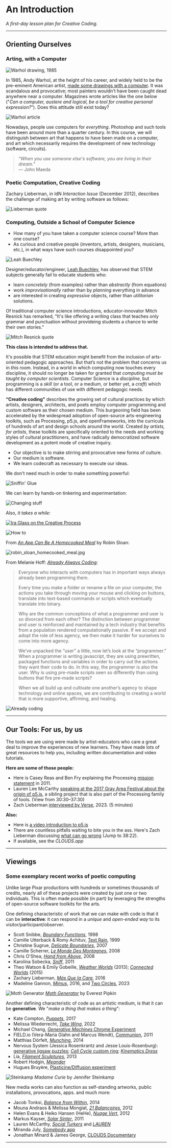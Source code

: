 # An Introduction

*A first-day lesson plan for Creative Coding.*

---

## Orienting Ourselves

### Arting, with a Computer

![Warhol drawing, 1985](images/2_Andy_Warhol_Campbells_1985_AWF-1024x768.jpg)

In 1985, Andy Warhol, at the height of his career, and widely held to be the pre-eminent American artist, [made some drawings with a computer](http://studioforcreativeinquiry.org/projects/warhol-data-recovery). It was scandalous and provocative; most painters wouldn’t have been caught dead anywhere near a computer. Magazines wrote articles like the one below ("*Can a computer, austere and logical, be a tool for creative personal expression?*"). Does this attitude still exist today?

![Warhol article](images/computer-art-really-art-1024x768.jpg)

Nowadays, people use computers for *everything*. Photoshop and such tools have been around more than a quarter century. In this course, we will distinguish between art that happens to have been made on a computer, and art which necessarily requires the development of new technology (software, circuits). 

> *"When you use someone else's software, you are living in their dream."*<br />— John Maeda


### Poetic Computation, Creative Coding

Zachary Lieberman, in IdN *Interaction Issue* (December 2012), describes the challenge of making art by writing software as follows: 

![Lieberman quote](images/poems-not-demos.jpg)


### Computing, Outside a School of Computer Science

* How many of you have taken a computer science course? More than one course?
* As curious and creative people (inventors, artists, designers, musicians, etc.), in what ways have such courses disappointed you?

![Leah Buechley](images/leah_buechley.jpg)

Designer/educator/engineer, [Leah Buechley](http://leahbuechley.com/), has observed that STEM subjects generally fail to educate students who:

* learn *concretely* (from examples) rather than *abstractly* (from equations)
* work *improvisationally* rather than by *planning* everything in advance
* are interested in creating *expressive* objects, rather than *utilitarian* solutions.

Of traditional computer science introductions, educator-innovator Mitch Resnick has remarked, "It's like offering a writing class that teaches only grammar and punctuation without provideing students a chance to write their own stories."

![Mitch Resnick quote](images/resnick_quote.jpg)

**This class is intended to address that.**

It's possible that STEM education might benefit from the inclusion of arts-oriented pedagogic approaches. But that’s not the problem that concerns us in *this* room. Instead, in a world in which computing now touches every discipline, it should no longer be taken for granted that *computing must be taught by computer scientists*. Computer Science is a *discipline*, but programming is a *skill* (or a tool, or a medium, or better yet, a *craft*) which has different communities of use with different pedagogic needs. 

**“Creative coding”** describes the growing set of cultural practices by which artists, designers, architects, and poets employ computer programming and custom software as their chosen medium. This burgeoning field has been accelerated by the widespread adoption of open-source arts-engineering toolkits, such as Processing, p5.js, and openFrameworks, into the curricula of hundreds of art and design schools around the world. Created *by artists, for artists*, these toolkits are specifically oriented to the needs and working styles of cultural practitioners, and have radically democratized software development as a potent mode of creative inquiry. 

* Our objective is to make stirring and provocative new forms of culture.
* Our medium is software.
* We learn codecraft as necessary to execute our ideas.

We don't need much in order to make something powerful: 

![Sniffin' Glue](images/sniffin_glue.jpg)

We can learn by hands-on tinkering and experimentation: 

![Changing stuff](images/changing-stuff.jpg)

Also, *it takes a while:*

[![Ira Glass on the Creative Process](https://img.youtube.com/vi/PbC4gqZGPSY/0.jpg)](https://www.youtube.com/watch?v=PbC4gqZGPSY)

![How to](images/how-to.png)

From [*An App Can Be A Homecooked Meal*](https://www.robinsloan.com/notes/home-cooked-app/) by Robin Sloan:

![robin_sloan_homecooked_meal.jpg](images/robin_sloan_homecooked_meal.jpg)

From Melanie Hoff: [*Already Always Coding*](https://gist.github.com/melaniehoff/95ca90df7ca47761dc3d3d58fead22d4):

> Everyone who interacts with computers has in important ways always already been programming them.
> 
> Every time you make a folder or rename a file on your computer, the actions you take through moving your mouse and clicking on buttons, translate into text-based commands or scripts which eventually translate into binary.
> 
> Why are the common conceptions of what a programmer and user is so divorced from each other? The distinction between programmer and user is reinforced and maintained by a tech industry that benefits from a population rendered computationally passive. If we accept and adopt the role of less agency, we then make it harder for ourselves to come into more agency.
> 
> We’ve unpacked the “user” a little, now let’s look at the “programmer.” When a programmer is writing javascript, they are using prewritten, packaged functions and variables in order to carry out the actions they want their code to do. In this way, the programmer is also the user. Why is using pre-made scripts seen so differently than using buttons that fire pre-made scripts?
> 
> When we all build up and cultivate one another’s agency to shape technology and online spaces, we are contributing to creating a world that is more supportive, affirming, and healing.

![Already coding](images/hoff.png)

---

## Our Tools: For us, by us

The tools we are using were made by artist-educators who care a great deal to improve the experiences of new learners. They have made lots of great resources to help you, including written documentation and video tutorials. 

**Here are some of those people:**

* Here is Casey Reas and Ben Fry explaining the Processing [mission statement](https://vimeo.com/28117873) in 2011.
* Lauren Lee McCarthy [speaking at the 2017 Gray Area Festival about the origin of p5.js](https://www.youtube.com/watch?v=l1qeNMXccvA&amp;t=1831s), a sibling project that is also part of the Processing family of tools. (View from 30:30–37:30)
* Zach Lieberman [interviewed by Verse](https://twitter.com/verse_works/status/1688889255995609088), 2023. (5 minutes)

**Also:** 


* Here is [a video introduction to p5.js](http://hello.p5js.org/)
* There are countless pitfalls waiting to bite you in the ass. Here's Zach Lieberman discussing [what can go wrong](https://vimeo.com/47203759?t=38m22s) (Jump to 38:22).
* If available, see the *CLOUDS.app*




---

## Viewings 


### Some exemplary recent works of poetic computing

Unlike large Pixar productions with hundreds or sometimes thousands of credits, nearly all of these projects were created by just one or two individuals. This is often made possible (in part) by leveraging the strengths of open-source software toolkits for the arts. 

One defining characteristic of work that we can make with code is that it can be **interactive**: it can respond in a *unique* and *open-ended way* to its visitor/participant/observer. 

* Scott Snibbe, [*Boundary Functions*](https://www.snibbe.com/digital-art#/projects/interactive/boundaryfunctions/), 1998
* Camille Utterback & Romy Achituv, [Text Rain](https://www.youtube.com/watch?v=f_u3sSffS78), 1999
* Christine Sugrue, [*Delicate Boundaries*](http://csugrue.com/delicateboundaries/), 2007
* Camille Scherrer, [*Le Monde Des Montagnes*](https://vimeo.com/49153795), 2008
* Chris O'Shea, [*Hand from Above*](https://vimeo.com/7042266), 2008
* Karolina Sobecka, [*Sniff*](https://karolinasobecka.com/Sniff), 2011
* Theo Watson & Emily Gobeille, [*Weather Worlds*](http://design-io.com/projects/WeatherWorlds/) (2013); [*Connected Worlds*](https://vimeo.com/13158551) (2015)
* Zachary Lieberman, [*Más Que la Cara*](https://vimeo.com/211271693), 2016
* Madeline Gannon, [*Mimus*](https://atonaton.com/mimus/), 2016, and [Two Circles](https://www.instagram.com/p/Cq-9RyouK-G/?img_index=1), 2023

![Moth Generator](images/moth-generator.jpg)
[*Moth Generator*](https://twitter.com/mothgenerator) by Everest Pipkin

Another defining characteristic of code as an artistic medium, is that it can be **generative**. We "*make a thing that makes a thing*": 

* Kate Compton, [*Puppets*](http://www.galaxykate.com/apps/unpublic/puppet/index.html), 2017
* Melissa Wiederrecht, [*Take Wing*](https://www.fxhash.xyz/generative/19456), 2022
* Michael Chang, [*Generative Machines* Chrome Experiment](https://web.archive.org/web/20200513075153/http://machines.chromeexperiments.com/)
* FIELD.io (Vera-Maria Glahn and Marcus Wendt), [Communion](https://vimeo.com/28227109), 2011
* Matthias Dörfelt, [*Munching*](https://www.mokafolio.de/works/Munching), 2014
* Nervous System (Jessica Rosenkrantz and Jesse Louis-Rosenburg): [generative jigsaw puzzles](https://n-e-r-v-o-u-s.com/projects/albums/generative-jigsaw-puzzles/); [*Cell Cycle* custom ring](https://n-e-r-v-o-u-s.com/cellCycle/?t=0); [*Kinematics Dress*](https://www.youtube.com/watch?v=6EK9MBJiFXU) 
* Lia, [*Filament Sculptures*](https://vimeo.com/85913081), 2013 
* Robert Hodgin, [*Meander*](https://roberthodgin.com/project/meander)
* Hugues Bruyère, [Plasticine/Diffusion experiment](https://www.instagram.com/p/C7vQTGONBxB/)

![Steinkamp](images/steinkamp-madamecurie-1024x822.jpg)
*Madame Curie* by Jennifer Steinkamp

New media works can also function as self-standing artworks, public installations, provocations, apps. and much more:

* Jacob Tonksi, [*Balance from Within*](https://vimeo.com/72826106), 2014
* Mouna Andraos & Melissa Mongiat, [*21 Balançoires*](https://vimeo.com/40980676), 2012
* Helen Evans & Heiko Hansen (HeHe), [*Nuage Vert*](http://hehe.org2.free.fr/?language=en), 2012
* Markus Kayser, [*Solar Sinter*](https://kayserworks.com/#/798817030644/), 2011
* Lauren McCarthy, [*Social Turkers*](http://lauren-mccarthy.com/Social-Turkers) and [*LAUREN*](http://lauren-mccarthy.com/LAUREN)
* Miranda July, [*Somebody* app](https://vimeo.com/105256055)
* Jonathan Minard & James George, [CLOUDS Documentary](https://cloudsdocumentary.com/)

---

<!-- 
## Individual Work (Before Next Session)

1. Create a (free) account on [OpenProcessing.org](https://www.openprocessing.org/).
1. Create a (free) account on the [p5.js Alpha Editor](https://alpha.editor.p5js.org/)
1. Spend some time browsing the [p5.js Examples](https://p5js.org/examples/). Examine at least six Examples, including their code. 
1. Spend some time browsing the [p5.js Reference](https://p5js.org/reference/). Examine at least 6 Reference pages, starting with the Shape commands. 
1. Browse [CreativeApplications.net](http://www.creativeapplications.net/) (using the login provided in class) and the [MediaArtTube](https://www.youtube.com/user/MediaArtTube/videos) YouTube channel. Identify a project you find interesting. Later this week, you will be asked to write a paragraph about this project. 

-->

